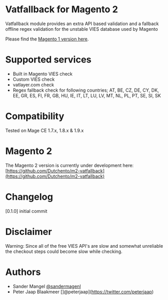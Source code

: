 # Vatfallback for Magento 2

Vatfallback module provides an extra API based validation and a fallback offline regex validation 
for the unstable VIES database used by Magento

Please find the [Magento 1 version here](https://github.com/sandermangel/rkvatfallback/).


# Supported services

- Built in Magento VIES check
- Custom VIES check
- vatlayer.com check
- Regex fallback check for following countries; AT, BE, CZ, DE, CY, DK, EE, GR, ES, FI, FR, GB, HU, IE, IT, LT, LU, LV, MT, NL, PL, PT, SE, SI, SK

# Compatibility

Tested on Mage CE 1.7.x, 1.8.x & 1.9.x

# Magento 2
The Magento 2 version is currently under development here: [https://github.com/Dutchento/m2-vatfallback](https://github.com/Dutchento/m2-vatfallback)

# Changelog
[0.1.0] initial commit

# Disclaimer

Warning: Since all of the free VIES API's are slow and somewhat unreliable the checkout steps could become slow while checking.

# Authors

- Sander Mangel [@sandermagenl](https://twitter.com/sandermangel)
- Peter Jaap Blaakmeer []@peterjaap](https://twitter.com/peterjaap)
